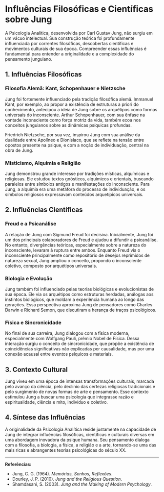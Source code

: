 
# Influências Filosóficas e Científicas sobre Jung

A Psicologia Analítica, desenvolvida por Carl Gustav Jung, não surgiu em um vácuo intelectual. Sua construção teórica foi profundamente influenciada por correntes filosóficas, descobertas científicas e movimentos culturais de sua época. Compreender essas influências é fundamental para entender a originalidade e a complexidade do pensamento junguiano.

## 1. Influências Filosóficas

### Filosofia Alemã: Kant, Schopenhauer e Nietzsche

Jung foi fortemente influenciado pela tradição filosófica alemã. Immanuel Kant, por exemplo, ao propor a existência de estruturas a priori do conhecimento, antecipou a ideia de Jung sobre os arquétipos como formas universais do inconsciente. Arthur Schopenhauer, com sua ênfase na vontade inconsciente como força motriz da vida, também ecoa nos conceitos junguianos sobre as dinâmicas psíquicas profundas.

Friedrich Nietzsche, por sua vez, inspirou Jung com sua análise da dualidade entre Apolíneo e Dionisíaco, que se reflete na tensão entre opostos presente na psique, e com a noção de individuação, central na obra de Jung.

### Misticismo, Alquimia e Religião

Jung demonstrou grande interesse por tradições místicas, alquímicas e religiosas. Ele estudou textos gnósticos, alquímicos e orientais, buscando paralelos entre símbolos antigos e manifestações do inconsciente. Para Jung, a alquimia era uma metáfora do processo de individuação, e os símbolos religiosos expressavam conteúdos arquetípicos universais.

## 2. Influências Científicas

### Freud e a Psicanálise

A relação de Jung com Sigmund Freud foi decisiva. Inicialmente, Jung foi um dos principais colaboradores de Freud e ajudou a difundir a psicanálise. No entanto, divergências teóricas, especialmente sobre a natureza do inconsciente, levaram à ruptura entre ambos. Enquanto Freud via o inconsciente principalmente como repositório de desejos reprimidos de natureza sexual, Jung ampliou o conceito, propondo o inconsciente coletivo, composto por arquétipos universais.

### Biologia e Evolução

Jung também foi influenciado pelas teorias biológicas e evolucionistas de sua época. Ele via os arquétipos como estruturas herdadas, análogas aos instintos biológicos, que moldam a experiência humana ao longo das gerações. Essa perspectiva aproxima Jung de pensadores como Charles Darwin e Richard Semon, que discutiram a herança de traços psicológicos.

### Física e Sincronicidade

No final de sua carreira, Jung dialogou com a física moderna, especialmente com Wolfgang Pauli, prêmio Nobel de Física. Dessa interação surgiu o conceito de sincronicidade, que propõe a existência de coincidências significativas não explicadas por causalidade, mas por uma conexão acausal entre eventos psíquicos e materiais.

## 3. Contexto Cultural

Jung viveu em uma época de intensas transformações culturais, marcada pelo avanço da ciência, pelo declínio das certezas religiosas tradicionais e pelo surgimento de novas formas de arte e pensamento. Esse contexto estimulou Jung a buscar uma psicologia que integrasse razão e espiritualidade, ciência e mito, indivíduo e coletivo.

## 4. Síntese das Influências

A originalidade da Psicologia Analítica reside justamente na capacidade de Jung de integrar influências filosóficas, científicas e culturais diversas em uma abordagem inovadora da psique humana. Seu pensamento dialoga com a filosofia, a biologia, a física, a religião e a arte, tornando-se uma das mais ricas e abrangentes teorias psicológicas do século XX.

---

**Referências:**
- Jung, C. G. (1964). *Memórias, Sonhos, Reflexões*.
- Dourley, J. P. (2010). *Jung and the Religious Question*.
- Shamdasani, S. (2003). *Jung and the Making of Modern Psychology*.
```
